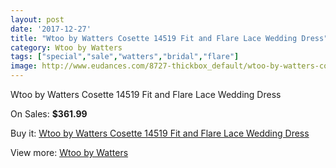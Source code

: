 ```yaml
---
layout: post
date: '2017-12-27'
title: "Wtoo by Watters Cosette 14519 Fit and Flare Lace Wedding Dress"
category: Wtoo by Watters
tags: ["special","sale","watters","bridal","flare"]
image: http://www.eudances.com/8727-thickbox_default/wtoo-by-watters-cosette-14519-fit-and-flare-lace-wedding-dress.jpg
---
```

Wtoo by Watters Cosette 14519 Fit and Flare Lace Wedding Dress

On Sales: **$361.99**
<a href="https://www.eudances.com/en/wtoo-by-watters/2952-wtoo-by-watters-cosette-14519-fit-and-flare-lace-wedding-dress.html"><amp-img layout="responsive" width="600" height="600" src="//www.eudances.com/8727-thickbox_default/wtoo-by-watters-cosette-14519-fit-and-flare-lace-wedding-dress.jpg" alt="Wtoo by Watters Cosette 14519 Fit and Flare Lace Wedding Dress 0" /></a>
<a href="https://www.eudances.com/en/wtoo-by-watters/2952-wtoo-by-watters-cosette-14519-fit-and-flare-lace-wedding-dress.html"><amp-img layout="responsive" width="600" height="600" src="//www.eudances.com/8732-thickbox_default/wtoo-by-watters-cosette-14519-fit-and-flare-lace-wedding-dress.jpg" alt="Wtoo by Watters Cosette 14519 Fit and Flare Lace Wedding Dress 1" /></a>
<a href="https://www.eudances.com/en/wtoo-by-watters/2952-wtoo-by-watters-cosette-14519-fit-and-flare-lace-wedding-dress.html"><amp-img layout="responsive" width="600" height="600" src="//www.eudances.com/8731-thickbox_default/wtoo-by-watters-cosette-14519-fit-and-flare-lace-wedding-dress.jpg" alt="Wtoo by Watters Cosette 14519 Fit and Flare Lace Wedding Dress 2" /></a>
<a href="https://www.eudances.com/en/wtoo-by-watters/2952-wtoo-by-watters-cosette-14519-fit-and-flare-lace-wedding-dress.html"><amp-img layout="responsive" width="600" height="600" src="//www.eudances.com/8730-thickbox_default/wtoo-by-watters-cosette-14519-fit-and-flare-lace-wedding-dress.jpg" alt="Wtoo by Watters Cosette 14519 Fit and Flare Lace Wedding Dress 3" /></a>
<a href="https://www.eudances.com/en/wtoo-by-watters/2952-wtoo-by-watters-cosette-14519-fit-and-flare-lace-wedding-dress.html"><amp-img layout="responsive" width="600" height="600" src="//www.eudances.com/8729-thickbox_default/wtoo-by-watters-cosette-14519-fit-and-flare-lace-wedding-dress.jpg" alt="Wtoo by Watters Cosette 14519 Fit and Flare Lace Wedding Dress 4" /></a>
<a href="https://www.eudances.com/en/wtoo-by-watters/2952-wtoo-by-watters-cosette-14519-fit-and-flare-lace-wedding-dress.html"><amp-img layout="responsive" width="600" height="600" src="//www.eudances.com/8728-thickbox_default/wtoo-by-watters-cosette-14519-fit-and-flare-lace-wedding-dress.jpg" alt="Wtoo by Watters Cosette 14519 Fit and Flare Lace Wedding Dress 5" /></a>

Buy it: [Wtoo by Watters Cosette 14519 Fit and Flare Lace Wedding Dress](https://www.eudances.com/en/wtoo-by-watters/2952-wtoo-by-watters-cosette-14519-fit-and-flare-lace-wedding-dress.html "Wtoo by Watters Cosette 14519 Fit and Flare Lace Wedding Dress")

View more: [Wtoo by Watters](https://www.eudances.com/en/49-wtoo-by-watters "Wtoo by Watters")